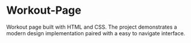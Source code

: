 # Workout-Page
Workout page built with HTML and CSS. The project demonstrates a modern design implementation paired with a easy to navigate interface. 
